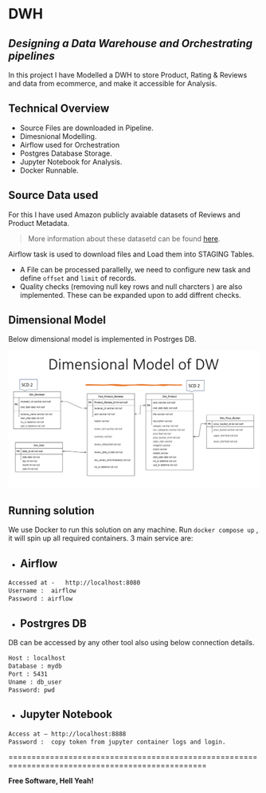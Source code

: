 # DWH
## _Designing a Data Warehouse and Orchestrating pipelines_

In this project I have Modelled a DWH to store Product, Rating & Reviews and data from ecommerce, and make it accessible for Analysis.

## Technical Overview

- Source Files are downloaded in Pipeline.
- Dimesnional Modelling.
- Airflow used for Orchestration 
- Postgres Database Storage.
- Jupyter Notebook for Analysis.
- Docker Runnable.

## Source Data used

For this I have used Amazon publicly avaiable datasets of Reviews and Product Metadata.

> More information about these datasetd can be found [here][data_link].

Airflow task is used to download files and Load them into STAGING Tables.
- A File can be processed parallelly, we need to configure new task and define `offset` and `limit` of records.
- Quality checks (removing null key rows and null charcters ) are also implemented. These can be expanded upon to add diffrent checks. 


## Dimensional Model

Below dimensional model is implemented in Postrges DB.

![alt text](https://github.com/Ajtmalik/public/blob/main/DWH_product_reviews/model.jpg)

## Running solution

We use Docker to run this solution on any machine. Run `docker compose up` , it will spin up all required containers. 3 main service are:

- ## Airflow
```
Accessed at -   http://localhost:8080
Username :  airflow
Password : airflow
```

- ## Postrgres DB
DB can be accessed by any other tool also using below connection details.
```
Host : localhost
Database : mydb
Port : 5431
Uname : db_user
Password: pwd
```

- ## Jupyter Notebook
```
Access at – http://localhost:8888
Password :  copy token from jupyter container logs and login. 
```

=================================================================================================

**Free Software, Hell Yeah!**

[//]: #
   [data_link]: <http://jmcauley.ucsd.edu/data/amazon/links.html>
